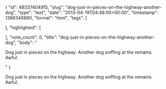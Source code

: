 {
  "id": 48337404915,
  "slug": "dog-just-in-pieces-on-the-highway-another-dog",
  "type": "text",
  "date": "2013-04-19T04:48:00+00:00",
  "timestamp": 1366346880,
  "format": "html",
  "tags": [

  ],
  "highlighted": [

  ],
  "note_count": 0,
  "title": "dog-just-in-pieces-on-the-highway-another-dog",
  "body": "<p>Dog just in pieces on the highway. Another dog sniffing at the remains. Awful.</p>"
}

<p>Dog just in pieces on the highway. Another dog sniffing at the remains. Awful.</p>